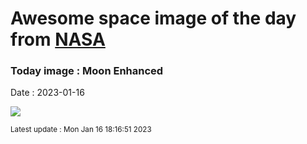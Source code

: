 
# Awesome space image of the day from [NASA](https://api.nasa.gov/)

### Today image : Moon Enhanced
Date : 2023-01-16

![](https://apod.nasa.gov/apod/image/2301/MoonEnhanced_Mirza_960.jpg)

<small>Latest update : Mon Jan 16 18:16:51 2023</small>
        
